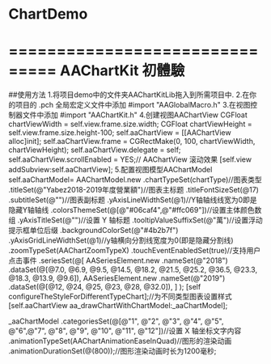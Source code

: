 # ChartDemo
===============================
AAChartKit 初體驗
===================================
##使用方法
1.将项目demo中的文件夹AAChartKitLib拖入到所需项目中.
2.在你的项目的 .pch 全局宏定义文件中添加 #import "AAGlobalMacro.h"
3.在视图控制器文件中添加 #import "AAChartKit.h"
4.创建视图AAChartView
CGFloat chartViewWidth  = self.view.frame.size.width;
    CGFloat chartViewHeight = self.view.frame.size.height-100;
    self.aaChartView = [[AAChartView alloc]init];
    self.aaChartView.frame = CGRectMake(0, 100, chartViewWidth, chartViewHeight);
    self.aaChartView.delegate = self;
    self.aaChartView.scrollEnabled = YES;// AAChartView 滚动效果
    [self.view addSubview:self.aaChartView];
5.配置视图模型AAChartModel
 self.aaChartModel= AAChartModel.new
    .chartTypeSet(chartType)//图表类型
    .titleSet(@"Yabez2018-2019年度營業額")//图表主标题
    .titleFontSizeSet(@17)
    .subtitleSet(@"")//图表副标题
    .yAxisLineWidthSet(@1)//Y轴轴线线宽为0即是隐藏Y轴轴线
    .colorsThemeSet(@[@"#06caf4",@"#ffc069"])//设置主体颜色数组
    .yAxisTitleSet(@"")//设置 Y 轴标题
    .tooltipValueSuffixSet(@"萬")//设置浮动提示框单位后缀
    .backgroundColorSet(@"#4b2b7f")
    .yAxisGridLineWidthSet(@1)//y轴横向分割线宽度为0(即是隐藏分割线)
    .zoomTypeSet(AAChartZoomTypeX)
    .touchEventEnabledSet(true)//支持用户点击事件
    .seriesSet(@[
                 AASeriesElement.new
                 .nameSet(@"2018")
                 .dataSet(@[@7.0, @6.9, @9.5, @14.5, @18.2, @21.5, @25.2, @36.5, @23.3, @18.3, @13.9, @9.6]),
                 AASeriesElement.new
                 .nameSet(@"2019")
                 .dataSet(@[@12, @24, @25, @23, @28, @32.0]),
                 ]
               );
    [self configureTheStyleForDifferentTypeChart];//为不同类型图表设置样式
    [self.aaChartView aa_drawChartWithChartModel:_aaChartModel];
    
_aaChartModel
    .categoriesSet(@[@"1", @"2", @"3", @"4", @"5", @"6",@"7", @"8", @"9", @"10", @"11", @"12"])//设置 X 轴坐标文字内容
    .animationTypeSet(AAChartAnimationEaseInQuad)//图形的渲染动画
    .animationDurationSet(@(800));//图形渲染动画时长为1200毫秒;
